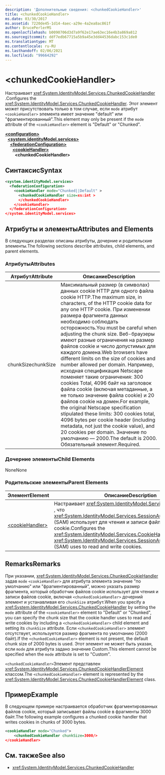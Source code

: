 ```yaml
---
description: 'Дополнительные сведения: <chunkedCookieHandler>'
title: <chunkedCookieHandler>
ms.date: 03/30/2017
ms.assetid: 7220de45-1d14-4aec-a29e-4a2ea8ac861f
author: BrucePerlerMS
ms.openlocfilehash: b0090706d3d7a9f62e17ae63ec16e4b3a869a812
ms.sourcegitcommit: ddf7edb67715a5b9a45e3dd44536dabc153c1de0
ms.translationtype: MT
ms.contentlocale: ru-RU
ms.lasthandoff: 02/06/2021
ms.locfileid: "99664292"
---
```

# \<chunkedCookieHandler>

<span data-ttu-id="8882e-102">Настраивает <xref:System.IdentityModel.Services.ChunkedCookieHandler> .</span><span class="sxs-lookup"><span data-stu-id="8882e-102">Configures the <xref:System.IdentityModel.Services.ChunkedCookieHandler>.</span></span> <span data-ttu-id="8882e-103">Этот элемент может присутствовать только в том случае, если `mode` атрибут `<cookieHandler>` элемента имеет значение "default" или "фрагментированный".</span><span class="sxs-lookup"><span data-stu-id="8882e-103">This element may only be present if the `mode` attribute of the `<cookieHandler>` element is "Default" or "Chunked".</span></span>  
  
[**\<configuration>**](../configuration-element.md)\
&nbsp;&nbsp;[**\<system.identityModel.services>**](system-identitymodel-services.md)\
&nbsp;&nbsp;&nbsp;&nbsp;[**\<federationConfiguration>**](federationconfiguration.md)\
&nbsp;&nbsp;&nbsp;&nbsp;&nbsp;&nbsp;[**\<cookieHandler>**](cookiehandler.md)\
&nbsp;&nbsp;&nbsp;&nbsp;&nbsp;&nbsp;&nbsp;&nbsp;**\<chunkedCookieHandler>**  
  
## <a name="syntax"></a><span data-ttu-id="8882e-104">Синтаксис</span><span class="sxs-lookup"><span data-stu-id="8882e-104">Syntax</span></span>  
  
```xml  
<system.identityModel.services>  
  <federationConfiguration>  
    <cookieHandler mode="Chunked||Default" >  
      <chunkedCookieHandler size=xs:int >  
      </chunkedCookieHandler>  
    </cookieHandler>  
  </federationConfiguration>  
</system.identityModel.services>  
```  
  
## <a name="attributes-and-elements"></a><span data-ttu-id="8882e-105">Атрибуты и элементы</span><span class="sxs-lookup"><span data-stu-id="8882e-105">Attributes and Elements</span></span>  

 <span data-ttu-id="8882e-106">В следующих разделах описаны атрибуты, дочерние и родительские элементы.</span><span class="sxs-lookup"><span data-stu-id="8882e-106">The following sections describe attributes, child elements, and parent elements.</span></span>  
  
### <a name="attributes"></a><span data-ttu-id="8882e-107">Атрибуты</span><span class="sxs-lookup"><span data-stu-id="8882e-107">Attributes</span></span>  
  
|<span data-ttu-id="8882e-108">Атрибут</span><span class="sxs-lookup"><span data-stu-id="8882e-108">Attribute</span></span>|<span data-ttu-id="8882e-109">Описание</span><span class="sxs-lookup"><span data-stu-id="8882e-109">Description</span></span>|  
|---------------|-----------------|  
|<span data-ttu-id="8882e-110">chunkSize</span><span class="sxs-lookup"><span data-stu-id="8882e-110">chunkSize</span></span>|<span data-ttu-id="8882e-111">Максимальный размер (в символах) данных cookie HTTP для одного файла cookie HTTP.</span><span class="sxs-lookup"><span data-stu-id="8882e-111">The maximum size, in characters, of the HTTP cookie data for any one HTTP cookie.</span></span> <span data-ttu-id="8882e-112">При изменении размера фрагмента данных необходимо соблюдать осторожность.</span><span class="sxs-lookup"><span data-stu-id="8882e-112">You must be careful when adjusting the chunk size.</span></span> <span data-ttu-id="8882e-113">Веб-браузеры имеют разные ограничения на размер файлов cookie и число допустимых для каждого домена.</span><span class="sxs-lookup"><span data-stu-id="8882e-113">Web browsers have different limits on the size of cookies and number allowed per domain.</span></span> <span data-ttu-id="8882e-114">Например, исходная спецификация Netscape поменяет такие ограничения: 300 cookies Total, 4096 байт на заголовок файла cookie (включая метаданные, а не только значение файла cookie) и 20 файлов cookie на домен.</span><span class="sxs-lookup"><span data-stu-id="8882e-114">For example, the original Netscape specification stipulated these limits: 300 cookies total, 4096 bytes per cookie header (including metadata, not just the cookie value), and 20 cookies per domain.</span></span> <span data-ttu-id="8882e-115">Значение по умолчанию — 2000.</span><span class="sxs-lookup"><span data-stu-id="8882e-115">The default is 2000.</span></span> <span data-ttu-id="8882e-116">Обязательный элемент.</span><span class="sxs-lookup"><span data-stu-id="8882e-116">Required.</span></span>|  
  
### <a name="child-elements"></a><span data-ttu-id="8882e-117">Дочерние элементы</span><span class="sxs-lookup"><span data-stu-id="8882e-117">Child Elements</span></span>  

 <span data-ttu-id="8882e-118">None</span><span class="sxs-lookup"><span data-stu-id="8882e-118">None</span></span>  
  
### <a name="parent-elements"></a><span data-ttu-id="8882e-119">Родительские элементы</span><span class="sxs-lookup"><span data-stu-id="8882e-119">Parent Elements</span></span>  
  
|<span data-ttu-id="8882e-120">Элемент</span><span class="sxs-lookup"><span data-stu-id="8882e-120">Element</span></span>|<span data-ttu-id="8882e-121">Описание</span><span class="sxs-lookup"><span data-stu-id="8882e-121">Description</span></span>|  
|-------------|-----------------|  
|[\<cookieHandler>](cookiehandler.md)|<span data-ttu-id="8882e-122">Настраивает <xref:System.IdentityModel.Services.CookieHandler> , что <xref:System.IdentityModel.Services.SessionAuthenticationModule> (SAM) использует для чтения и записи файлов cookie.</span><span class="sxs-lookup"><span data-stu-id="8882e-122">Configures the <xref:System.IdentityModel.Services.CookieHandler> that the <xref:System.IdentityModel.Services.SessionAuthenticationModule> (SAM) uses to read and write cookies.</span></span>|  
  
## <a name="remarks"></a><span data-ttu-id="8882e-123">Remarks</span><span class="sxs-lookup"><span data-stu-id="8882e-123">Remarks</span></span>  

 <span data-ttu-id="8882e-124">При указании, <xref:System.IdentityModel.Services.ChunkedCookieHandler> задав `mode` `<cookieHandler>` для атрибута элемента значение "по умолчанию" или "фрагментированный", можно указать размер фрагмента, который обработчик файлов cookie использует для чтения и записи файлов cookie, включая `<chunkedCookieHandler>` дочерний элемент и устанавливая его `chunkSize` атрибут.</span><span class="sxs-lookup"><span data-stu-id="8882e-124">When you specify a <xref:System.IdentityModel.Services.ChunkedCookieHandler> by setting the `mode` attribute of the `<cookieHandler>` element to "Default" or "Chunked", you can specify the chunk size that the cookie handler uses to read and write cookies by including a `<chunkedCookieHandler>` child element and setting its `chunkSize` attribute.</span></span> <span data-ttu-id="8882e-125">Если `<chunkedCookieHandler>` элемент отсутствует, используется размер фрагмента по умолчанию (2000 байт).</span><span class="sxs-lookup"><span data-stu-id="8882e-125">If the `<chunkedCookieHandler>` element is not present, the default chunk size of 2000 bytes is used.</span></span> <span data-ttu-id="8882e-126">Этот элемент не может быть указан, если `mode` для атрибута задано значение Custom.</span><span class="sxs-lookup"><span data-stu-id="8882e-126">This element cannot be specified when the `mode` attribute is set to "Custom".</span></span>  
  
 <span data-ttu-id="8882e-127">`<chunkedCookieHandler>`Элемент представлен <xref:System.IdentityModel.Services.ChunkedCookieHandlerElement> классом.</span><span class="sxs-lookup"><span data-stu-id="8882e-127">The `<chunkedCookieHandler>` element is represented by the <xref:System.IdentityModel.Services.ChunkedCookieHandlerElement> class.</span></span>  
  
## <a name="example"></a><span data-ttu-id="8882e-128">Пример</span><span class="sxs-lookup"><span data-stu-id="8882e-128">Example</span></span>  

 <span data-ttu-id="8882e-129">В следующем примере настраивается обработчик фрагментированных файлов cookie, который записывает файлы cookie в фрагменты 3000 байт.</span><span class="sxs-lookup"><span data-stu-id="8882e-129">The following example configures a chunked cookie handler that writes cookies in chunks of 3000 bytes.</span></span>  
  
```xml  
<cookieHandler mode="Chunked">  
    <chunkedCookieHandler chunkSize=3000/>  
</cookieHandler>  
```  
  
## <a name="see-also"></a><span data-ttu-id="8882e-130">См. также</span><span class="sxs-lookup"><span data-stu-id="8882e-130">See also</span></span>

- <xref:System.IdentityModel.Services.ChunkedCookieHandler>
